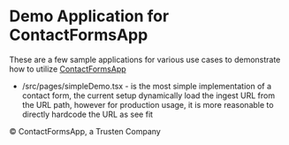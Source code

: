 # Demo Application for ContactFormsApp

These are a few sample applications for various use cases to demonstrate how to utilize [ContactFormsApp](https://contactforms.app)

- /src/pages/simpleDemo.tsx - is the most simple implementation of a contact form, the current setup dynamically load the ingest URL from the URL path, however for production usage, it is more reasonable to directly hardcode the URL as see fit

&copy; ContactFormsApp, a Trusten Company
